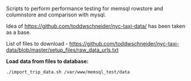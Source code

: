 Scripts to perform performance testing for memsql rowstore and columnstore and comparison with mysql.

Idea of https://github.com/toddwschneider/nyc-taxi-data/ has been taken as a base.

List of files to download - https://github.com/toddwschneider/nyc-taxi-data/blob/master/setup_files/raw_data_urls.txt

**Load data from files to database:**
```
./import_trip_data.sh /var/www/memsql_test/data
```
